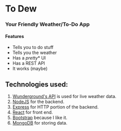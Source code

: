 # To Dew

### Your Friendly Weather/To-Do App

#### Features

 * Tells you to do stuff
 * Tells you the weather
 * Has a *pretty** UI
 * Has a REST API
 * It works (maybe)

## Technologies used:
1. [Wunderground's API](https://www.wunderground.com/) is used for live weather data.
6. [NodeJS](https://nodejs.org) for the backend.
2. [Express](https://expressjs.com/) for HTTP portion of the backend.
3. [React](https://facebook.github.io/react/) for front end.
4. [Bootstrap](http://getbootstrap.com/) because I like it.
5. [MongoDB](https://www.mongodb.com/) for storing data.
